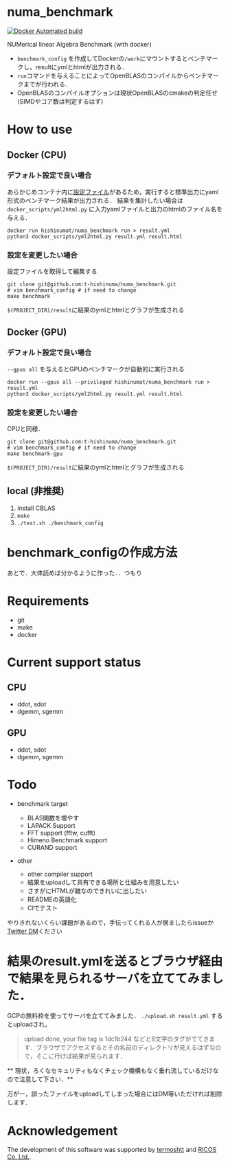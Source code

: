# numa_benchmark
[![Docker Automated build](https://img.shields.io/badge/Docker-automated-blue)](https://hub.docker.com/repository/docker/hishinumat/numa_benchmark/general)

NUMerical  linear  Algebra Benchmark (with docker)

* `benchmark_config` を作成してDockerの`/work`にマウントするとベンチマークし，resultにymlとhtmlが出力される．
* `run`コマンドを与えることによってOpenBLASのコンパイルからベンチマークまでが行われる．
* OpenBLASのコンパイルオプションは現状OpenBLASのcmakeの判定任せ (SIMDやコア数は判定するはず)


# How to use 
## Docker (CPU)
### デフォルト設定で良い場合

あらかじめコンテナ内に[設定ファイル](https://github.com/t-hishinuma/numa_benchmark/blob/master/benchmark_config)があるため，実行すると標準出力にyaml形式のベンチマーク結果が出力される．
結果を集計したい場合は `docker_scripts/yml2html.py` に入力yamlファイルと出力のhtmlのファイル名を与える．

```
docker run hishinumat/numa_benchmark run > result.yml
python3 docker_scripts/yml2html.py result.yml result.html
```

### 設定を変更したい場合
設定ファイルを取得して編集する
```
git clone git@github.com:t-hishinuma/numa_benchmark.git
# vim benchmark_config # if need to change
make benchmark
```
`$(PROJECT_DIR)/result`に結果のymlとhtmlとグラフが生成される

## Docker (GPU)
### デフォルト設定で良い場合

`--gpus all` を与えるとGPUのベンチマークが自動的に実行される

```
docker run --gpus all --privileged hishinumat/numa_benchmark run > result.yml
python3 docker_scripts/yml2html.py result.yml result.html
```

### 設定を変更したい場合
CPUと同様．

```
git clone git@github.com:t-hishinuma/numa_benchmark.git
# vim benchmark_config # if need to change
make benchmark-gpu
```

`$(PROJECT_DIR)/result`に結果のymlとhtmlとグラフが生成される

## local (非推奨)
1. install CBLAS
2. `make`
3. `./test.sh ./benchmark_config`

# benchmark\_configの作成方法
あとで．大体読めば分かるように作った．．つもり

# Requirements
- git
- make
- docker

# Current support status
## CPU
- ddot, sdot
- dgemm, sgemm

## GPU
- ddot, sdot
- dgemm, sgemm

# Todo
- benchmark target
  - BLAS関数を増やす
  - LAPACK Support
  - FFT support (fftw, cufft)
  - Himeno Benchmark support
  - CURAND support

- other
  - other compiler support
  - 結果をuploadして共有できる場所と仕組みを用意したい
  - さすがにHTMLが雑なのできれいに出したい
  - READMEの英語化
  - CIでテスト

やりきれないくらい課題があるので，手伝ってくれる人が居ましたらissueか[Twitter DM](https://twitter.com/Hishinuma_t)ください

# 結果のresult.ymlを送るとブラウザ経由で結果を見られるサーバを立ててみました．
GCPの無料枠を使ってサーバを立ててみました．
`./upload.sh result.yml` するとuploadされ，
> upload done, your file tag is 1dc1b244
などと8文字のタグがでてきます．ブラウザでアクセスするとその名前のディレクトリが見えるはずなので，そこに行けば結果が見られます．

** 現状，ろくなセキュリティもなくチェック機構もなく垂れ流しているだけなので注意して下さい．**

万が一，誤ったファイルをuploadしてしまった場合にはDM等いただければ削除します．

# Acknowledgement
The development of this software was supported by [termoshtt](https://github.com/termoshtt) and [RICOS Co. Ltd.](https://www.ricos.co.jp/).
